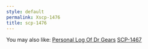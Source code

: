 ```yaml
---
style: default
permalink: Xscp-1476
title: scp-1476
---
```

You may also like:
[Personal Log Of Dr Gears](http://scp-wiki.net/personal-log-of-dr-gears)
[SCP-1467](http://scp-wiki.net/scp-1467)